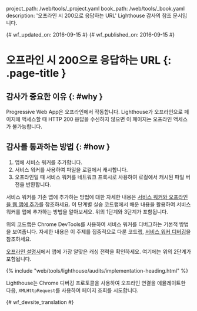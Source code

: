 project_path: /web/tools/_project.yaml
book_path: /web/tools/_book.yaml
description: '오프라인 시 200으로 응답하는 URL' Lighthouse 감사의 참조 문서입니다.

{# wf_updated_on: 2016-09-15 #}
{# wf_published_on: 2016-09-15 #}

# 오프라인 시 200으로 응답하는 URL {: .page-title }

## 감사가 중요한 이유 {: #why }

Progressive Web App은 오프라인에서 작동합니다. Lighthouse가 오프라인으로 페이지에 액세스할 때 HTTP 200
응답을 수신하지 않으면 이 페이지는
오프라인 액세스가 불가능합니다.

## 감사를 통과하는 방법 {: #how }

1. 앱에 서비스 워커를 추가합니다.
2. 서비스 워커를 사용하여 파일을 로컬에서 캐시합니다.
3. 오프라인일 때 서비스 워커를 네트워크 프록시로 사용하여
로컬에서 캐시된 파일 버전을 반환합니다.

서비스 워커를 기존 앱에 추가하는 방법에 대한 자세한 내용은 [서비스 워커와
오프라인을
웹 앱에 추가](https://codelabs.developers.google.com/codelabs/offline)를 참조하세요. 이 단계별 실습 코드랩에서 배운 내용을
활용하여 서비스 워커를 앱에 추가하는 방법을
알아보세요. 위의 1단계와 3단계가 포함됩니다.

위의 코드랩은 Chrome DevTools를 사용하여 서비스 워커를
디버그하는 기본적 방법을 보여줍니다. 자세한 내용은 이 주제를 집중적으로 다룬 코드랩,
[서비스 워커
디버깅](https://codelabs.developers.google.com/codelabs/debugging-service-workers)을 참조하세요.

[오프라인 설명서](https://jakearchibald.com/2014/offline-cookbook/)에서
앱에 가장 알맞은 캐싱 전략을 확인하세요. 여기에는 위의 2단계가 포함됩니다.

{% include "web/tools/lighthouse/audits/implementation-heading.html" %}

Lighthouse는 Chrome 디버깅 프로토콜을 사용하여 오프라인 연결을 에뮬레이트한 다음,
`XMLHttpRequest`를 사용하여 페이지 조회를 시도합니다.


{# wf_devsite_translation #}
